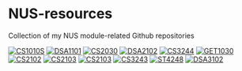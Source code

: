 # NUS-resources
Collection of my NUS module-related Github repositories

[![CS1010S](https://github-readme-stats.vercel.app/api/pin/?theme=omni&username=RussellDash332&repo=cs1010s-finals-template)](https://github.com/RussellDash332/cs1010s-finals-template)
[![DSA1101](https://github-readme-stats.vercel.app/api/pin/?theme=omni&username=RussellDash332&repo=DSA1101)](https://github.com/RussellDash332/DSA1101)
[![CS2030](https://github-readme-stats.vercel.app/api/pin/?theme=omni&username=RussellDash332&repo=CS2030)](https://github.com/RussellDash332/CS2030)
[![DSA2102](https://github-readme-stats.vercel.app/api/pin/?theme=omni&username=RussellDash332&repo=DSA2102)](https://github.com/RussellDash332/DSA2102)
[![CS3244](https://github-readme-stats.vercel.app/api/pin/?theme=omni&username=RussellDash332&repo=CS3244-Twemoji)](https://github.com/RussellDash332/CS3244-Twemoji)
[![GET1030](https://github-readme-stats.vercel.app/api/pin/?theme=omni&username=RussellDash332&repo=GET1030)](https://github.com/RussellDash332/GET1030)
[![CS2102](https://github-readme-stats.vercel.app/api/pin/?theme=omni&username=RussellDash332&repo=cs2102-team100)](https://github.com/RussellDash332/cs2102-team100)
[![CS2103](https://github-readme-stats.vercel.app/api/pin/?theme=omni&username=RussellDash332&repo=Stashy)](https://github.com/RussellDash332/Stashy)
[![CS2103](https://github-readme-stats.vercel.app/api/pin/?theme=omni&username=RussellDash332&repo=FypManager)](https://github.com/RussellDash332/FypManager)
[![CS3243](https://github-readme-stats.vercel.app/api/pin/?theme=omni&username=RussellDash332&repo=CS3243-Projects)](https://github.com/RussellDash332/CS3243-Projects)
[![ST4248](https://github-readme-stats.vercel.app/api/pin/?theme=omni&username=RussellDash332&repo=ST4248-Project)](https://github.com/RussellDash332/ST4248-Project)
[![DSA3102](https://github-readme-stats.vercel.app/api/pin/?theme=omni&username=RussellDash332&repo=DSA3102)](https://github.com/RussellDash332/DSA3102)
<!--
[![ST2132](https://github-readme-stats.vercel.app/api/pin/?theme=omni&username=RussellDash332&repo=ST2132-bot)](https://github.com/RussellDash332/ST2132-bot)
-->
